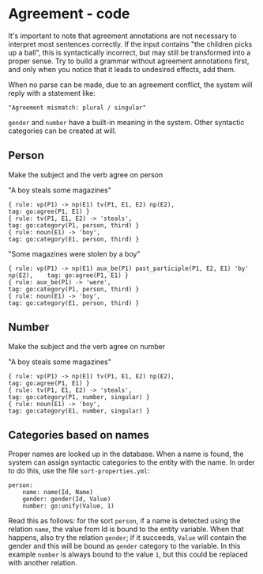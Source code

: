# Agreement - code

It's important to note that agreement annotations are not necessary to interpret most sentences correctly. If the input contains "the children picks up a ball", this is syntactically incorrect, but may still be transformed into a proper sense. Try to build a grammar without agreement annotations first, and only when you notice that it leads to undesired effects, add them.

When no parse can be made, due to an agreement conflict, the system will reply with a statement like:

    "Agreement mismatch: plural / singular"

`gender` and `number` have a built-in meaning in the system. Other syntactic categories can be created at will.

## Person

Make the subject and the verb agree on person

"A boy steals some magazines"

    { rule: vp(P1) -> np(E1) tv(P1, E1, E2) np(E2),                                 tag: go:agree(P1, E1) }
    { rule: tv(P1, E1, E2) -> 'steals',                                             tag: go:category(P1, person, third) }
    { rule: noun(E1) -> 'boy',                                                      tag: go:category(E1, person, third) }

"Some magazines were stolen by a boy"

    { rule: vp(P1) -> np(E1) aux_be(P1) past_participle(P1, E2, E1) 'by' np(E2),    tag: go:agree(P1, E1) }
    { rule: aux_be(P1) -> 'were',                                                   tag: go:category(P1, person, third) }
    { rule: noun(E1) -> 'boy',                                                      tag: go:category(E1, person, third) }

## Number

Make the subject and the verb agree on number

"A boy steals some magazines"

    { rule: vp(P1) -> np(E1) tv(P1, E1, E2) np(E2),                                 tag: go:agree(P1, E1) }
    { rule: tv(P1, E1, E2) -> 'steals',                                             tag: go:category(P1, number, singular) }
    { rule: noun(E1) -> 'boy',                                                      tag: go:category(E1, number, singular) }

## Categories based on names

Proper names are looked up in the database. When a name is found, the system can assign syntactic categories to the entity with the name. In order to do this, use the file `sort-properties.yml`:

    person:
        name: name(Id, Name)
        gender: gender(Id, Value)
        number: go:unify(Value, 1)

Read this as follows: for the sort `person`, if a name is detected using the relation `name`, the value from Id is bound to the entity variable. When that happens, also try the relation `gender`; if it succeeds, `Value` will contain the gender and this will be bound as `gender` category to the variable. In this example `number` is always bound to the value `1`, but this could be replaced with another relation.
